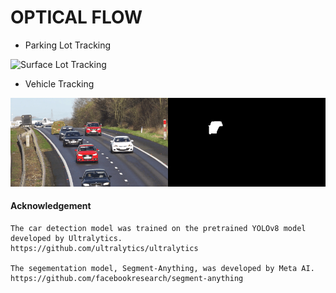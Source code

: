 # OPTICAL FLOW

- Parking Lot Tracking

![Surface Lot Tracking](../../media/gif/1_OF_parkinglot_tracking.gif)

- Vehicle Tracking

![Vehicle Tracking](../../media/gif/1_OF_vehicle_tracking.gif)


#### Acknowledgement 

    The car detection model was trained on the pretrained YOLOv8 model developed by Ultralytics.
    https://github.com/ultralytics/ultralytics

    The segementation model, Segment-Anything, was developed by Meta AI.
    https://github.com/facebookresearch/segment-anything